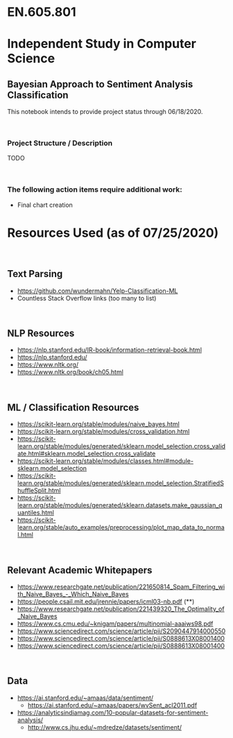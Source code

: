 # EN.605.801 
# Independent Study in Computer Science

## Bayesian Approach to Sentiment Analysis Classification

This notebook intends to provide project status through 06/18/2020. 

&nbsp;

### Project Structure / Description
TODO

&nbsp;

### The following action items require additional work:
 - Final chart creation

# Resources Used (as of 07/25/2020)
&nbsp;

## Text Parsing
 - https://github.com/wundermahn/Yelp-Classification-ML
 - Countless Stack Overflow links (too many to list)
 
 &nbsp;
 
## NLP Resources
 - https://nlp.stanford.edu/IR-book/information-retrieval-book.html
 - https://nlp.stanford.edu/
 - https://www.nltk.org/
 - https://www.nltk.org/book/ch05.html
 
 &nbsp;
 
## ML / Classification Resources
 - https://scikit-learn.org/stable/modules/naive_bayes.html
 - https://scikit-learn.org/stable/modules/cross_validation.html
 - https://scikit-learn.org/stable/modules/generated/sklearn.model_selection.cross_validate.html#sklearn.model_selection.cross_validate
 - https://scikit-learn.org/stable/modules/classes.html#module-sklearn.model_selection
 - https://scikit-learn.org/stable/modules/generated/sklearn.model_selection.StratifiedShuffleSplit.html
 - https://scikit-learn.org/stable/modules/generated/sklearn.datasets.make_gaussian_quantiles.html
 - https://scikit-learn.org/stable/auto_examples/preprocessing/plot_map_data_to_normal.html
  
 &nbsp;
 
## Relevant Academic Whitepapers
 - https://www.researchgate.net/publication/221650814_Spam_Filtering_with_Naive_Bayes_-_Which_Naive_Bayes
 - https://people.csail.mit.edu/jrennie/papers/icml03-nb.pdf (**)
 - https://www.researchgate.net/publication/221439320_The_Optimality_of_Naive_Bayes
 - https://www.cs.cmu.edu/~knigam/papers/multinomial-aaaiws98.pdf
 - https://www.sciencedirect.com/science/article/pii/S2090447914000550
 - https://www.sciencedirect.com/science/article/pii/S0888613X08001400
 - https://www.sciencedirect.com/science/article/pii/S0888613X08001400
 
 &nbsp;
 
## Data
 - https://ai.stanford.edu/~amaas/data/sentiment/
     - https://ai.stanford.edu/~amaas/papers/wvSent_acl2011.pdf
 - https://analyticsindiamag.com/10-popular-datasets-for-sentiment-analysis/
     - http://www.cs.jhu.edu/~mdredze/datasets/sentiment/ 
